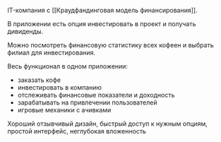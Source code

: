 IT-компания с [[Краудфандинговая модель финансирования]].

В приложении есть опция инвестировать в проект и получать дивиденды.

Можно посмотреть финансовую статистику всех кофеен и выбрать филиал для инвестирования.

Весь функционал в одном приложении:
- заказать кофе
- инвестировать в компанию
- отслеживать финансовые показатели и доходность
- зарабатывать на привлечении пользователей
- игровые механики с ачивками

Хороший отзывчивый дизайн, быстрый доступ к нужным опциям, простой интерфейс, неглубокая вложенность